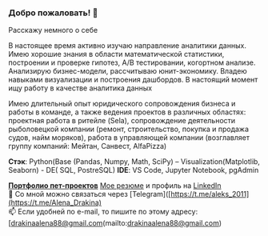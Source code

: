 ### Добро пожаловать! 👋
Расскажу немного о себе

В настоящее время  активно изучаю направление аналитики данных. Имею хорошие знания в области математической статистики, построении и проверке гипотез, А/В тестировании, когортном анализе. Анализирую бизнес-модели, рассчитываю юнит-экономику. Владею навыками визуализации и построения дашбордов. В настоящий момент ищу работу в качестве аналитика данных

Имею длительный опыт юридического сопровождения бизнеса и работы в команде, а также ведения проектов в различных областях: проектная работа в ритейле (Sela), сопровождение деятельности рыболовецкой компании (ремонт, строительство, покупка и продажа судов, найм моряков), работа в управляющей компании (возглавляет группу компаний: Мейтан, Санвест, AlfaPizza)

**Стэк**:  Python(Base (Pandas, Numpy, Math, SciPy) –  Visualization(Matplotlib, Seaborn) - DE( SQL, PostreSQL) 
**IDE**: VS Code, Jupyter Notebook, pgAdmin  

[**Портфолио пет-проектов**]()
 [Мое резюме]() и профиль на [LinkedIn](www.linkedin.com/in/Drakina-Alena)  
📩 Со мной можно связаться через [Telegram]([https://t.me/aleks_2011](https://t.me/Alena_Drakina)  
📫 Если удобней по e-mail, то пишите по этому адресу:[drakinaalena88@gmail.com(mailto:drakinaalena88@gmail.com)  
